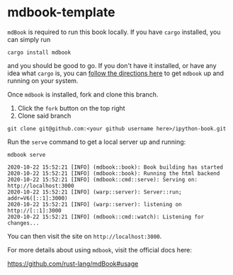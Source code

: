 # mdbook-template


`mdBook` is required to run this book locally. If you have `cargo` installed, you can simply run

```
cargo install mdbook
```

and you should be good to go. If you don't have it installed, or have any idea what `cargo` is, you can [follow the directions here](https://github.com/rust-lang/mdBook#installation) to get `mdbook` up and running on your system.

Once `mdbook` is installed, fork and clone this branch.

1. Click the `fork` button on the top right
2. Clone said branch

```
git clone git@github.com:<your github username here>/ipython-book.git
```

Run the `serve` command to get a local server up and running:

```
mdbook serve

2020-10-22 15:52:21 [INFO] (mdbook::book): Book building has started
2020-10-22 15:52:21 [INFO] (mdbook::book): Running the html backend
2020-10-22 15:52:21 [INFO] (mdbook::cmd::serve): Serving on: http://localhost:3000
2020-10-22 15:52:21 [INFO] (warp::server): Server::run; addr=V6([::1]:3000)
2020-10-22 15:52:21 [INFO] (warp::server): listening on http://[::1]:3000
2020-10-22 15:52:21 [INFO] (mdbook::cmd::watch): Listening for changes...
```

You can then visit the site on `http://localhost:3000`.

For more details about using `mdbook`, visit the official docs here:

https://github.com/rust-lang/mdBook#usage

